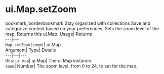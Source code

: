  
#  ui.Map.setZoom 
bookmark_borderbookmark Stay organized with collections  Save and categorize content based on your preferences. 
Sets the zoom level of the map. 
Returns this ui.Map.
Usage| Returns  
---|---  
`Map.setZoom(zoom)`| ui.Map  
Argument| Type| Details  
---|---|---  
this: `ui.map`| ui.Map| The ui.Map instance.  
`zoom`| Number| The zoom level, from 0 to 24, to set for the map.  
